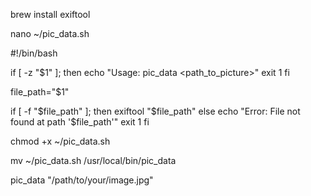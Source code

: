 brew install exiftool

nano ~/pic_data.sh

#!/bin/bash

if [ -z "$1" ]; then
    echo "Usage: pic_data <path_to_picture>"
    exit 1
fi

file_path="$1"

if [ -f "$file_path" ]; then
    exiftool "$file_path"
else
    echo "Error: File not found at path '$file_path'"
    exit 1
fi

chmod +x ~/pic_data.sh

mv ~/pic_data.sh /usr/local/bin/pic_data

pic_data "/path/to/your/image.jpg"
